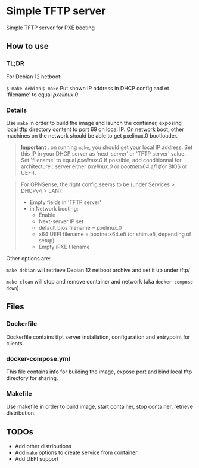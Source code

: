 # Simple TFTP server

Simple TFTP server for PXE booting

## How to use

### TL;DR

For Debian 12 netboot:

```$ make debian```
```$ make```
Put shown IP address in DHCP config and et 'filename' to equal _pxelinux.0_


### Details

Use ```make``` in order to build the image and launch the container, exposing local tftp directory content to port 69 on local IP.
On network boot, other machines on the network should be able to get pxelinux.0 bootloader.

> **Important** :
on running ```make```, you should get your local IP address.
Set this IP in your DHCP server as 'next-server' or 'TFTP server' value.
Set 'filename' to equal _pxelinux.0_
If possible, add conditionnal for architecture : server either _pxelinux.0_ or _bootnetx64.efi_
(for BIOS or UEFI).


> For OPNSense, the right config seems to be (under Services > DHCPv4 > LAN):
> - Empty fields in 'TFTP server'
> - in Network booting:
>   - Enable
>   - Next-server IP set
>   - default bios filename = pxelinux.0
>   - x64 UEFI filename = bootnetx64.efi (or shim.efi, depending of setup)
>   - Empty iPXE filename


Other options are:

```make debian``` will retrieve Debian 12 netboot archive and set it up under tftp/

```make clean``` will stop and remove container and network (aka ```docker compose down```)




## Files

### Dockerfile

Dockerfile contains tfpt server installation, configuration and entrypoint for clients.

### docker-compose.yml

This file contains info for building the image, expose port and bind local tftp directory for sharing.

### Makefile

Use makefile in order to build image, start container, stop container, retrieve distribution.


## TODOs

- Add other distributions
- Add ```make``` options to create service from container
- Add UEFI support
